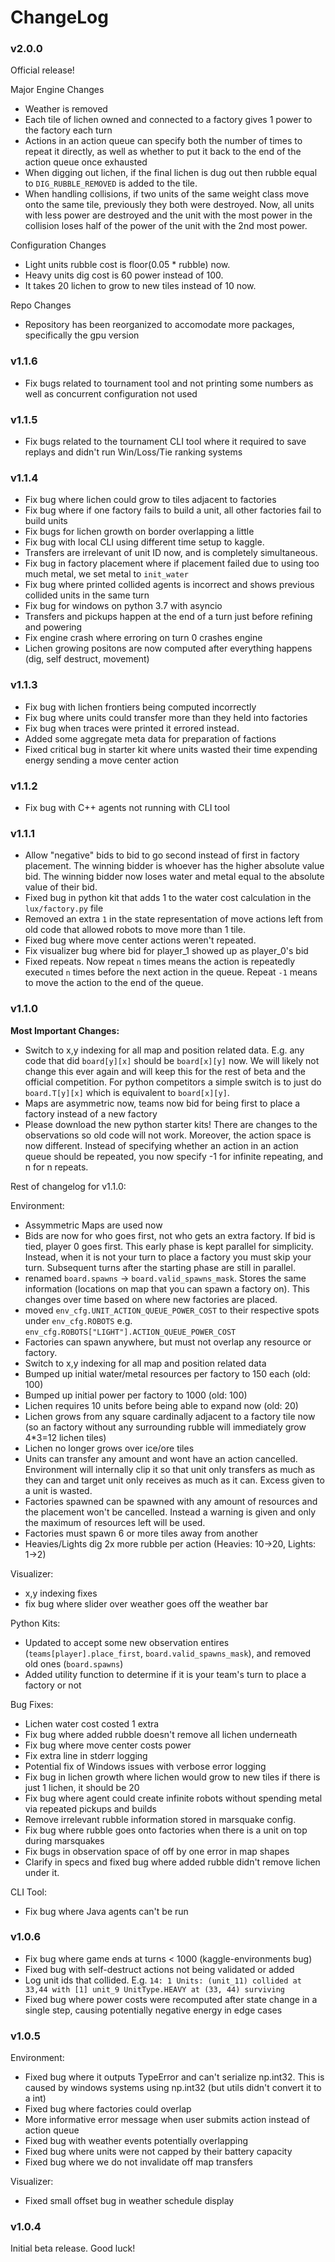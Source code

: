 # ChangeLog

### v2.0.0

Official release!

Major Engine Changes
- Weather is removed
- Each tile of lichen owned and connected to a factory gives 1 power to the factory each turn
- Actions in an action queue can specify both the number of times to repeat it directly, as well as whether to put it back to the end of the action queue once exhausted
- When digging out lichen, if the final lichen is dug out then rubble equal to `DIG_RUBBLE_REMOVED` is added to the tile.
- When handling collisions, if two units of the same weight class move onto the same tile, previously they both were destroyed. Now, all units with less power are destroyed and the unit with the most power in the collision loses half of the power of the unit with the 2nd most power.

Configuration Changes
- Light units rubble cost is floor(0.05 * rubble) now.
- Heavy units dig cost is 60 power instead of 100.
- It takes 20 lichen to grow to new tiles instead of 10 now.

Repo Changes
- Repository has been reorganized to accomodate more packages, specifically the gpu version


### v1.1.6
- Fix bugs related to tournament tool and not printing some numbers as well as concurrent configuration not used
### v1.1.5

- Fix bugs related to the tournament CLI tool where it required to save replays and didn't run Win/Loss/Tie ranking systems
### v1.1.4

- Fix bug where lichen could grow to tiles adjacent to factories
- Fix bug where if one factory fails to build a unit, all other factories fail to build units
- Fix bugs for lichen growth on border overlapping a little
- Fix bug with local CLI using different time setup to kaggle.
- Transfers are irrelevant of unit ID now, and is completely simultaneous.
- Fix bug in factory placement where if placement failed due to using too much metal, we set metal to `init_water`
- Fix bug where printed collided agents is incorrect and shows previous collided units in the same turn
- Fix bug for windows on python 3.7 with asyncio
- Transfers and pickups happen at the end of a turn just before refining and powering
- Fix engine crash where erroring on turn 0 crashes engine
- Lichen growing positons are now computed after everything happens (dig, self destruct, movement)
### v1.1.3

- Fix bug with lichen frontiers being computed incorrectly
- Fix bug where units could transfer more than they held into factories
- Fix bug when traces were printed it errored instead.
- Added some aggregate meta data for preparation of factions
- Fixed critical bug in starter kit where units wasted their time expending energy sending a move center action
### v1.1.2
- Fix bug with C++ agents not running with CLI tool

### v1.1.1

- Allow "negative" bids to bid to go second instead of first in factory placement. The winning bidder is whoever has the higher absolute value bid. The winning bidder now loses water and metal equal to the absolute value of their bid.
- Fixed bug in python kit that adds 1 to the water cost calculation in the `lux/factory.py` file
- Removed an extra `1` in the state representation of move actions left from old code that allowed robots to move more than 1 tile.
- Fixed bug where move center actions weren't repeated.
- Fix visualizer bug where bid for player_1 showed up as player_0's bid
- Fixed repeats. Now repeat `n` times means the action is repeatedly executed `n` times before the next action in the queue. Repeat `-1` means to move the action to the end of the queue.

### v1.1.0

**Most Important Changes:**
- Switch to x,y indexing for all map and position related data. E.g. any code that did `board[y][x]` should be `board[x][y]` now. We will likely not change this ever again and will keep this for the rest of beta and the official competition. For python competitors a simple switch is to just do `board.T[y][x]` which is equivalent to `board[x][y]`.
- Maps are asymmetric now, teams now bid for being first to place a factory instead of a new factory
- Please download the new python starter kits! There are changes to the observations so old code will not work. Moreover, the action space is now different. Instead of specifying whether an action in an action queue should be repeated, you now specify -1 for infinite repeating, and n for n repeats.

Rest of changelog for v1.1.0:

Environment:
- Assymmetric Maps are used now
- Bids are now for who goes first, not who gets an extra factory. If bid is tied, player 0 goes first. This early phase is kept parallel for simplicity. Instead, when it is not your turn to place a factory you must skip your turn. Subsequent turns after the starting phase are still in parallel.
- renamed `board.spawns` -> `board.valid_spawns_mask`. Stores the same information (locations on map that you can spawn a factory on). This changes over time based on where new factories are placed.
- moved `env_cfg.UNIT_ACTION_QUEUE_POWER_COST` to their respective spots under `env_cfg.ROBOTS` e.g. `env_cfg.ROBOTS["LIGHT"].ACTION_QUEUE_POWER_COST`
- Factories can spawn anywhere, but must not overlap any resource or factory.
- Switch to x,y indexing for all map and position related data
- Bumped up initial water/metal resources per factory to 150 each (old: 100)
- Bumped up initial power per factory to 1000 (old: 100)
- Lichen requires 10 units before being able to expand now (old: 20)
- Lichen grows from any square cardinally adjacent to a factory tile now (so an factory without any surrounding rubble will immediately grow 4*3=12 lichen tiles)
- Lichen no longer grows over ice/ore tiles
- Units can transfer any amount and wont have an action cancelled. Environment will internally clip it so that unit only transfers as much as they can and target unit only receives as much as it can. Excess given to a unit is wasted. 
- Factories spawned can be spawned with any amount of resources and the placement won't be cancelled. Instead a warning is given and only the maximum of resources left will be used.
- Factories must spawn 6 or more tiles away from another
- Heavies/Lights dig 2x more rubble per action (Heavies: 10->20, Lights: 1->2)

Visualizer:
- x,y indexing fixes
- fix bug where slider over weather goes off the weather bar

Python Kits:
- Updated to accept some new observation entires (`teams[player].place_first`, `board.valid_spawns_mask`), and removed old ones (`board.spawns`)
- Added utility function to determine if it is your team's turn to place a factory or not

Bug Fixes:
- Lichen water cost costed 1 extra
- Fix bug where added rubble doesn't remove all lichen underneath
- Fix bug where move center costs power
- Fix extra line in stderr logging
- Potential fix of Windows issues with verbose error logging
- Fix bug in lichen growth where lichen would grow to new tiles if there is just 1 lichen, it should be 20
- Fix bug where agent could create infinite robots without spending metal via repeated pickups and builds
- Remove irrelevant rubble information stored in marsquake config.
- Fix bug where rubble goes onto factories when there is a unit on top during marsquakes
- Fix bugs in observation space of off by one error in map shapes
- Clarify in specs and fixed bug where added rubble didn't remove lichen under it.

CLI Tool:
- Fix bug where Java agents can't be run

### v1.0.6
- Fix bug where game ends at turns < 1000 (kaggle-environments bug)
- Fixed bug with self-destruct actions not being validated or added
- Log unit ids that collided. E.g. `14: 1 Units: (unit_11) collided at 33,44 with [1] unit_9 UnitType.HEAVY at (33, 44) surviving`
- Fixed bug where power costs were recomputed after state change in a single step, causing potentially negative energy in edge cases

### v1.0.5

Environment:
- Fixed bug where it outputs TypeError and can't serialize np.int32. This is caused by windows systems using np.int32 (but utils didn't convert it to a int)
- Fixed bug where factories could overlap
- More informative error message when user submits action instead of action queue
- Fixed bug with weather events potentially overlapping
- Fixed bug where units were not capped by their battery capacity
- Fixed bug where we do not invalidate off map transfers

Visualizer:
- Fixed small offset bug in weather schedule display
### v1.0.4

Initial beta release. Good luck!